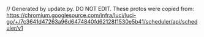 // Generated by update.py. DO NOT EDIT.
These protos were copied from:
https://chromium.googlesource.com/infra/luci/luci-go/+/7c3641d47263a96d6474840fd62128f1530e5b41/scheduler/api/scheduler/v1
